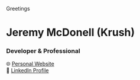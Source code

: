Greetings
# Jeremy McDonell (Krush)
### Developer & Professional
🌐 [Personal Website](https://jeremy-mcdonell.pages.dev/)  
💼 [LinkedIn Profile](https://linkedin.com/in/jeremy-mcdonell-34628b192)
